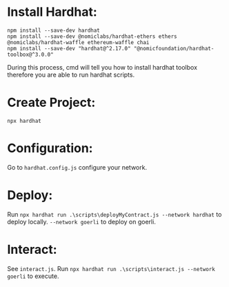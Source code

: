 # Install Hardhat:
```
npm install --save-dev hardhat
npm install --save-dev @nomiclabs/hardhat-ethers ethers  @nomiclabs/hardhat-waffle ethereum-waffle chai
npm install --save-dev "hardhat@^2.17.0" "@nomicfoundation/hardhat-toolbox@^3.0.0"
```
During this process, cmd will tell you how to install hardhat toolbox therefore you are able to run hardhat scripts.

# Create Project:
`npx hardhat`

# Configuration:
Go to `hardhat.config.js` configure your network.

# Deploy:
Run `npx hardhat run .\scripts\deployMyContract.js --network hardhat` to deploy locally. `--network goerli` to deploy on goerli.

# Interact:
See `interact.js`.
Run `npx hardhat run .\scripts\interact.js --network goerli` to execute.
